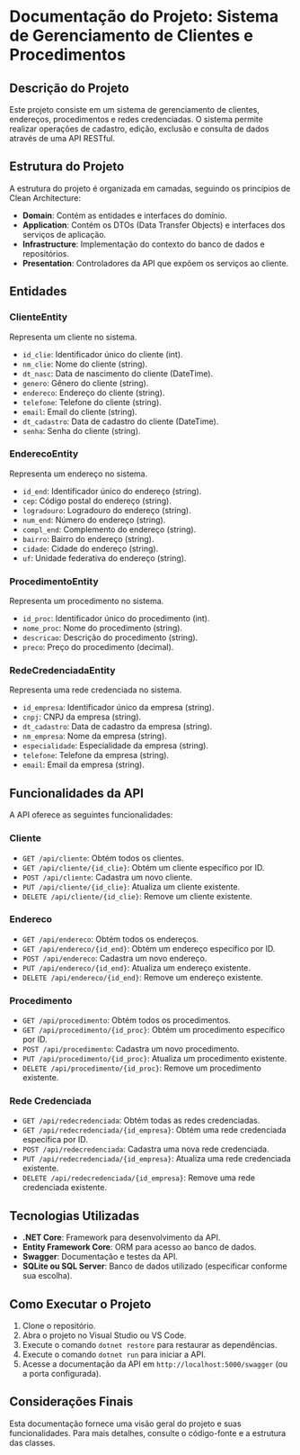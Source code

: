 # Documentação do Projeto: Sistema de Gerenciamento de Clientes e Procedimentos

## Descrição do Projeto

Este projeto consiste em um sistema de gerenciamento de clientes, endereços, procedimentos e redes credenciadas. O sistema permite realizar operações de cadastro, edição, exclusão e consulta de dados através de uma API RESTful.

## Estrutura do Projeto

A estrutura do projeto é organizada em camadas, seguindo os princípios de Clean Architecture:

- **Domain**: Contém as entidades e interfaces do domínio.
- **Application**: Contém os DTOs (Data Transfer Objects) e interfaces dos serviços de aplicação.
- **Infrastructure**: Implementação do contexto do banco de dados e repositórios.
- **Presentation**: Controladores da API que expõem os serviços ao cliente.

## Entidades

### ClienteEntity

Representa um cliente no sistema.

- `id_clie`: Identificador único do cliente (int).
- `nm_clie`: Nome do cliente (string).
- `dt_nasc`: Data de nascimento do cliente (DateTime).
- `genero`: Gênero do cliente (string).
- `endereco`: Endereço do cliente (string).
- `telefone`: Telefone do cliente (string).
- `email`: Email do cliente (string).
- `dt_cadastro`: Data de cadastro do cliente (DateTime).
- `senha`: Senha do cliente (string).

### EnderecoEntity

Representa um endereço no sistema.

- `id_end`: Identificador único do endereço (string).
- `cep`: Código postal do endereço (string).
- `logradouro`: Logradouro do endereço (string).
- `num_end`: Número do endereço (string).
- `compl_end`: Complemento do endereço (string).
- `bairro`: Bairro do endereço (string).
- `cidade`: Cidade do endereço (string).
- `uf`: Unidade federativa do endereço (string).

### ProcedimentoEntity

Representa um procedimento no sistema.

- `id_proc`: Identificador único do procedimento (int).
- `nome_proc`: Nome do procedimento (string).
- `descricao`: Descrição do procedimento (string).
- `preco`: Preço do procedimento (decimal).

### RedeCredenciadaEntity

Representa uma rede credenciada no sistema.

- `id_empresa`: Identificador único da empresa (string).
- `cnpj`: CNPJ da empresa (string).
- `dt_cadastro`: Data de cadastro da empresa (string).
- `nm_empresa`: Nome da empresa (string).
- `especialidade`: Especialidade da empresa (string).
- `telefone`: Telefone da empresa (string).
- `email`: Email da empresa (string).

## Funcionalidades da API

A API oferece as seguintes funcionalidades:

### Cliente

- `GET /api/cliente`: Obtém todos os clientes.
- `GET /api/cliente/{id_clie}`: Obtém um cliente específico por ID.
- `POST /api/cliente`: Cadastra um novo cliente.
- `PUT /api/cliente/{id_clie}`: Atualiza um cliente existente.
- `DELETE /api/cliente/{id_clie}`: Remove um cliente existente.

### Endereco

- `GET /api/endereco`: Obtém todos os endereços.
- `GET /api/endereco/{id_end}`: Obtém um endereço específico por ID.
- `POST /api/endereco`: Cadastra um novo endereço.
- `PUT /api/endereco/{id_end}`: Atualiza um endereço existente.
- `DELETE /api/endereco/{id_end}`: Remove um endereço existente.

### Procedimento

- `GET /api/procedimento`: Obtém todos os procedimentos.
- `GET /api/procedimento/{id_proc}`: Obtém um procedimento específico por ID.
- `POST /api/procedimento`: Cadastra um novo procedimento.
- `PUT /api/procedimento/{id_proc}`: Atualiza um procedimento existente.
- `DELETE /api/procedimento/{id_proc}`: Remove um procedimento existente.

### Rede Credenciada

- `GET /api/redecredenciada`: Obtém todas as redes credenciadas.
- `GET /api/redecredenciada/{id_empresa}`: Obtém uma rede credenciada específica por ID.
- `POST /api/redecredenciada`: Cadastra uma nova rede credenciada.
- `PUT /api/redecredenciada/{id_empresa}`: Atualiza uma rede credenciada existente.
- `DELETE /api/redecredenciada/{id_empresa}`: Remove uma rede credenciada existente.

## Tecnologias Utilizadas

- **.NET Core**: Framework para desenvolvimento da API.
- **Entity Framework Core**: ORM para acesso ao banco de dados.
- **Swagger**: Documentação e testes da API.
- **SQLite ou SQL Server**: Banco de dados utilizado (especificar conforme sua escolha).

## Como Executar o Projeto

1. Clone o repositório.
2. Abra o projeto no Visual Studio ou VS Code.
3. Execute o comando `dotnet restore` para restaurar as dependências.
4. Execute o comando `dotnet run` para iniciar a API.
5. Acesse a documentação da API em `http://localhost:5000/swagger` (ou a porta configurada).

## Considerações Finais

Esta documentação fornece uma visão geral do projeto e suas funcionalidades. Para mais detalhes, consulte o código-fonte e a estrutura das classes.
